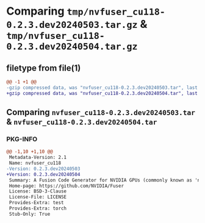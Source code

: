 # Comparing `tmp/nvfuser_cu118-0.2.3.dev20240503.tar.gz` & `tmp/nvfuser_cu118-0.2.3.dev20240504.tar.gz`

## filetype from file(1)

```diff
@@ -1 +1 @@
-gzip compressed data, was "nvfuser_cu118-0.2.3.dev20240503.tar", last modified: Mon Apr  5 07:00:00 1993, max compression
+gzip compressed data, was "nvfuser_cu118-0.2.3.dev20240504.tar", last modified: Mon Apr  5 07:00:00 1993, max compression
```

## Comparing `nvfuser_cu118-0.2.3.dev20240503.tar` & `nvfuser_cu118-0.2.3.dev20240504.tar`

### PKG-INFO

```diff
@@ -1,10 +1,10 @@
 Metadata-Version: 2.1
 Name: nvfuser_cu118
-Version: 0.2.3.dev20240503
+Version: 0.2.3.dev20240504
 Summary: A Fusion Code Generator for NVIDIA GPUs (commonly known as 'nvFuser')
 Home-page: https://github.com/NVIDIA/Fuser
 License: BSD-3-Clause
 License-File: LICENSE
 Provides-Extra: test
 Provides-Extra: torch
 Stub-Only: True
```

